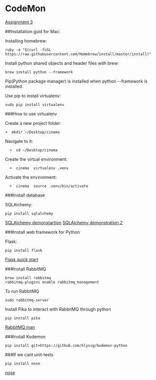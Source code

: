 CodeMon
=======

[Assignment 3](https://github.com/reykjavik-university/2014-T-514-VEFT/blob/master/Week12/project3.md)


##Installation guid for Mac:

Installing homebrew:

    ruby -e "$(curl -fsSL https://raw.githubusercontent.com/Homebrew/install/master/install)"

Install python shared objects and header files with brew:

    brew install python --framework
    
Pip(Python package manager) is installed when python --framework is installed.

Use pip to install virtualenv:

    sudo pip install virtualenv
    
    
    
###How to use virtualenv

  Create a new project folder:
  
    ➜  mkdir ~/Desktop/cinema
    
  Navigate to it:
  
	  ➜  cd ~/Desktop/cinema
	  
  Create the virtual environment:
  
	  ➜  cinema  virtualenv .venv
	  
  Activate the environment:
  
	  ➜  cinema  source .venv/bin/activate
	  
	  
###Install database

SQLAlchemy:

    pip install sqlalchemy

[SQLAlchemy demonstartion](https://github.com/reykjavik-university/2014-T-514-VEFT/blob/master/Week09/lab_assignments_for_week_9.md)
[SQLAlchemy demonstration 2](http://docs.sqlalchemy.org/en/rel_0_9/orm/tutorial.html)


###Install web framework for Python

Flask:

    pip install flask
    
[Flask quick start](http://flask.pocoo.org/docs/0.10/quickstart/#quickstart)


###Install RabbitMQ

	brew install rabbitmq
	rabbitmq-plugins enable rabbitmq_management
	
To run RabbitMQ

	sudo rabbitmq-server
	
Install Pika to interact with RabbitMQ through python

	pip install pika
	
[RabbitMQ man](http://www.rabbitmq.com/man/rabbitmqctl.1.man.html)

###Install Kodemon

	pip install git+https://github.com/hlysig/kodemon-python


###If we cant unit-tests

    pip install nose
    
[nose](https://nose.readthedocs.org/en/latest/)



	
